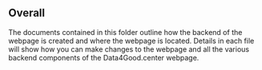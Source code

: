 ## Overall

 The documents contained in this folder outline how the backend of the webpage is created and where the webpage is located. Details in each file will show how you can make changes to the webpage and all the various backend components of the Data4Good.center webpage.
 